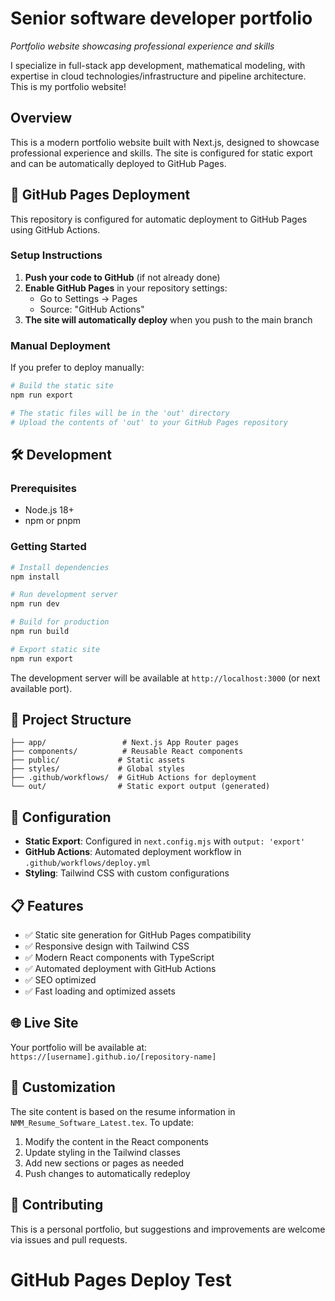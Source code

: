 # Senior software developer portfolio

*Portfolio website showcasing professional experience and skills*

I specialize in full-stack app development, mathematical modeling, with expertise in cloud technologies/infrastructure and pipeline architecture. This is my portfolio website!

## Overview

This is a modern portfolio website built with Next.js, designed to showcase professional experience and skills. The site is configured for static export and can be automatically deployed to GitHub Pages.

## 🚀 GitHub Pages Deployment

This repository is configured for automatic deployment to GitHub Pages using GitHub Actions.

### Setup Instructions

1. **Push your code to GitHub** (if not already done)
2. **Enable GitHub Pages** in your repository settings:
   - Go to Settings → Pages
   - Source: "GitHub Actions"
3. **The site will automatically deploy** when you push to the main branch

### Manual Deployment

If you prefer to deploy manually:

```bash
# Build the static site
npm run export

# The static files will be in the 'out' directory
# Upload the contents of 'out' to your GitHub Pages repository
```

## 🛠️ Development

### Prerequisites

- Node.js 18+ 
- npm or pnpm

### Getting Started

```bash
# Install dependencies
npm install

# Run development server
npm run dev

# Build for production
npm run build

# Export static site
npm run export
```

The development server will be available at `http://localhost:3000` (or next available port).

## 📁 Project Structure

```
├── app/                 # Next.js App Router pages
├── components/          # Reusable React components
├── public/             # Static assets
├── styles/             # Global styles
├── .github/workflows/  # GitHub Actions for deployment
└── out/                # Static export output (generated)
```

## 🔧 Configuration

- **Static Export**: Configured in `next.config.mjs` with `output: 'export'`
- **GitHub Actions**: Automated deployment workflow in `.github/workflows/deploy.yml`
- **Styling**: Tailwind CSS with custom configurations

## 📋 Features

- ✅ Static site generation for GitHub Pages compatibility
- ✅ Responsive design with Tailwind CSS
- ✅ Modern React components with TypeScript
- ✅ Automated deployment with GitHub Actions
- ✅ SEO optimized
- ✅ Fast loading and optimized assets

## 🌐 Live Site

Your portfolio will be available at: `https://[username].github.io/[repository-name]`

## 📝 Customization

The site content is based on the resume information in `NMM_Resume_Software_Latest.tex`. To update:

1. Modify the content in the React components
2. Update styling in the Tailwind classes
3. Add new sections or pages as needed
4. Push changes to automatically redeploy

## 🤝 Contributing

This is a personal portfolio, but suggestions and improvements are welcome via issues and pull requests.
# GitHub Pages Deploy Test
